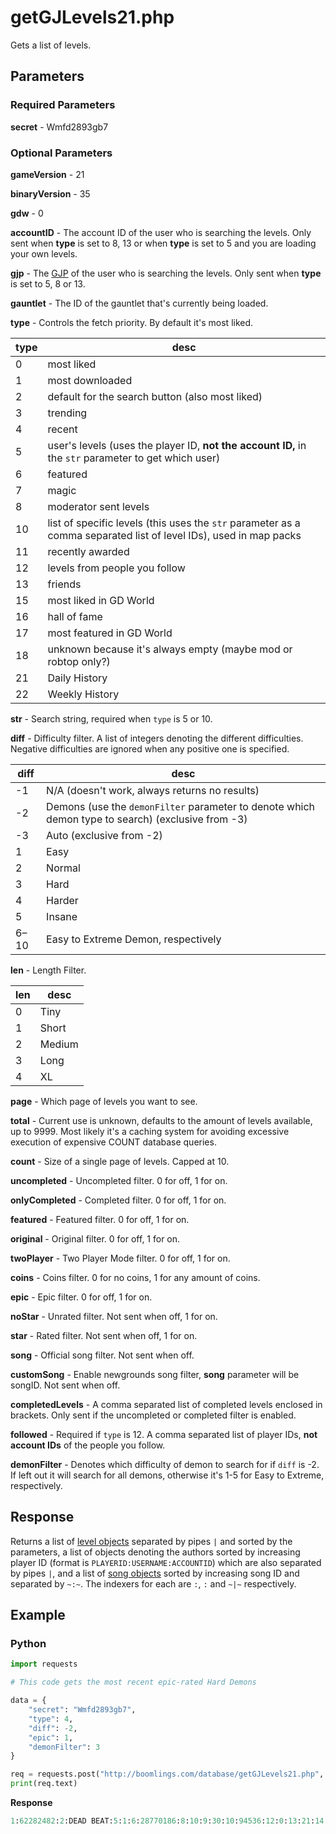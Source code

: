 # getGJLevels21.php

Gets a list of levels.

## Parameters

### Required Parameters

**secret** - Wmfd2893gb7

### Optional Parameters

**gameVersion** - 21

**binaryVersion** - 35

**gdw** - 0

**accountID** - The account ID of the user who is searching the levels. Only sent when **type** is set to 8, 13 or when **type** is set to 5 and you are loading your own levels.

**gjp** - The [GJP](/docs/topics/gjp.md) of the user who is searching the levels. Only sent when **type** is set to 5, 8 or 13.

**gauntlet** - The ID of the gauntlet that's currently being loaded.

**type** - Controls the fetch priority. By default it's most liked.

| type | desc |
| ---- | ---- |
| 0 | most liked |
| 1 | most downloaded |
| 2 | default for the search button (also most liked) |
| 3 | trending |
| 4 | recent |
| 5 | user's levels (uses the player ID, **not the account ID,** in the `str` parameter to get which user) |
| 6 | featured |
| 7 | magic |
| 8 | moderator sent levels |
| 10 | list of specific levels (this uses the `str` parameter as a comma separated list of level IDs), used in map packs |
| 11 | recently awarded |
| 12 | levels from people you follow |
| 13 | friends |
| 15 | most liked in GD World |
| 16 | hall of fame |
| 17 | most featured in GD World |
| 18 | unknown because it's always empty (maybe mod or robtop only?) |
| 21 | Daily History |
| 22 | Weekly History |

**str** - Search string, required when `type` is 5 or 10.

**diff** - Difficulty filter. A list of integers denoting the different difficulties. Negative difficulties are ignored when any positive one is specified.

| diff | desc |
| ---- | ---- |
| -1 | N/A (doesn't work, always returns no results) |
| -2 | Demons (use the `demonFilter` parameter to denote which demon type to search) (exclusive from -3) |
| -3 | Auto (exclusive from -2) |
| 1 | Easy |
| 2 | Normal |
| 3 | Hard |
| 4 | Harder |
| 5 | Insane |
| 6–10 | Easy to Extreme Demon, respectively |

**len** - Length Filter.

| len | desc |
| --- | ---- |
| 0 | Tiny |
| 1 | Short |
| 2 | Medium |
| 3 | Long |
| 4 | XL |

**page** - Which page of levels you want to see.

**total** - Current use is unknown, defaults to the amount of levels available, up to 9999. Most likely it's a caching system for avoiding excessive execution of expensive COUNT database queries.

**count** - Size of a single page of levels. Capped at 10.

**uncompleted** - Uncompleted filter. 0 for off, 1 for on.

**onlyCompleted** - Completed filter. 0 for off, 1 for on.

**featured** - Featured filter. 0 for off, 1 for on.

**original** - Original filter. 0 for off, 1 for on.

**twoPlayer** - Two Player Mode filter. 0 for off, 1 for on.

**coins** - Coins filter. 0 for no coins, 1 for any amount of coins.

**epic** - Epic filter. 0 for off, 1 for on.

**noStar** - Unrated filter. Not sent when off, 1 for on.

**star** - Rated filter. Not sent when off, 1 for on.

**song** - Official song filter. Not sent when off.

**customSong** - Enable newgrounds song filter, **song** parameter will be songID. Not sent when off.

**completedLevels** - A comma separated list of completed levels enclosed in brackets. Only sent if the uncompleted or completed filter is enabled.

**followed** - Required if `type` is 12. A comma separated list of player IDs, **not account IDs** of the people you follow.

**demonFilter** - Denotes which difficulty of demon to search for if `diff` is -2. If left out it will search for all demons, otherwise it's 1-5 for Easy to Extreme, respectively.

## Response

Returns a list of [level objects](/docs/resources/server/level.md) separated by pipes `|` and sorted by the parameters, a list of objects denoting the authors sorted by increasing player ID (format is `PLAYERID:USERNAME:ACCOUNTID`) which are also separated by pipes `|`, and a list of [song objects](/docs/resources/server/song.md) sorted by increasing song ID and separated by `~:~`. The indexers for each are `:`, `:` and `~|~` respectively.

## Example

<!-- tabs:start -->

### **Python**

```py
import requests

# This code gets the most recent epic-rated Hard Demons

data = {
    "secret": "Wmfd2893gb7",
    "type": 4,
    "diff": -2,
    "epic": 1,
    "demonFilter": 3
}

req = requests.post("http://boomlings.com/database/getGJLevels21.php", data=data)
print(req.text)
```

**Response**
```py
1:62282482:2:DEAD BEAT:5:1:6:28770186:8:10:9:30:10:94536:12:0:13:21:14:2990:17:1:43:0:25::18:10:19:24971:42:1:45:56373:3:YWZ0ZXIgdGhyZWUgbW9udGhzIG9mIGhhcmQgd29yayBpIGZpbmFsbHkgcHJlc2VudCB0byB5b3UgdGhlIGxvbmcgYXdhaXRlZCBzZXF1ZWwgdG8gbXVyZGVyIG1lbG9keQ==:15:3:30:60376208:31:0:37:1:38:1:39:10:46:1:47:2:35:541786|1:62028241:2:Eternelle Vehemence:5:14:6:4761912:8:10:9:30:10:89174:12:0:13:21:14:5187:17:1:43:0:25::18:10:19:24968:42:1:45:65535:3:c3VmZmVyLCB1bnRpbCBldGVybml0eSBlbmRzLg==:15:4:30:0:31:0:37:3:38:1:39:10:46:1:47:2:35:896821|1:60927712:2:PERIHELION:5:1:6:9456326:8:10:9:30:10:8864:12:0:13:21:14:725:17:1:43:0:25::18:10:19:24970:42:1:45:65535:3:VG9vayBmb3JldmVyIHRvIG1ha2UsICBidXQgaXQgaXMgZmluYWxseSBoZXJlLiBSZWxsIC0gU21pbnggLSBHYWx6byAtIFdoaXRlaGVhZCAtIFNwdTduaXggLSBXaWsgLSBLbm90cyAtIEh5cGVyZmxhbWU=:15:3:30:51261866:31:0:37:0:38:1:39:10:46:1:47:2:35:790560|1:59502709:2:Supreme:5:4:6:2595697:8:10:9:30:10:48776:12:0:13:21:14:2471:17:1:43:0:25::18:10:19:24956:42:1:45:65535:3:aW5zZXJ0ICQzNTAgVVNEIHRvIHBsYXkgW0J5IENyZXBlcyAmIEVuWm9yZV0gZml4ZWQgYnVuY2ggb2YgYnVncyBhcm91bmQgOTAlICwgYW5kIGFkZGVkIFVMRE0gd2hlbiB5b3UgYWN0aXZhdGUgTERNICwgdXBkYXRlcyBjb21pbmcgc29vbg==:15:3:30:58794967:31:0:37:2:38:1:39:10:46:1:47:2:35:754856|1:59413155:2:HASH:5:1:6:1424041:8:10:9:30:10:28010:12:0:13:21:14:1576:17:1:43:0:25::18:10:19:24953:42:1:45:52312:3:YSBsZXZlbCB3aXRoIG1hbnkgY29sb3Vycy4=:15:3:30:52863418:31:0:37:0:38:0:39:10:46:1:47:2:35:216300|1:59352979:2:RANYER:5:5:6:9441630:8:10:9:30:10:93328:12:0:13:21:14:3681:17:1:43:0:25::18:10:19:24949:42:1:45:65535:3:YW1hemluZyBjb2xsYWJvcmF0aW9uIC4uIEkgaG9wZSB5b3UgbGlrZSBpdCAuLi4gd2l0aCBhIGxvdCBvZiBkZWRpY2F0aW9uIHdlIGJyaW5nIHlvdSByYW55ZXIgOikgZ29vZCBsdWNrIGFuZCBlbmpveSBpdCArOTAwMDAgT0JKIDowIExETT8gOyk=:15:3:30:59193188:31:0:37:1:38:1:39:10:46:1:47:2:35:658059|1:59315849:2:Double Dash:5:5:6:3624826:8:10:9:30:10:102653:12:0:13:21:14:11269:17:1:43:0:25::18:10:19:24953:42:1:45:65535:3:IkR1YWwgZ2FtZW1vZGUgaXMgdGhlIGJlc3QgZ2FtZW1vZGUiIH4gSm9uYXRoYW5HRCB8IEEgY29sb3JmdWwgMiBtaW51dGVzIG9mIG9ubHkgZHVhbHMgKCsgcGxheWVyIGNvbG9ycykgfCBHTCwgSEYsIGRvbid0IGRpZSBhdCA5OSUgOCk=:15:4:30:0:31:0:37:0:38:0:39:10:46:1:47:2:35:872453|1:59309294:2:Archaic:5:6:6:13003836:8:10:9:30:10:33708:12:0:13:21:14:1700:17:1:43:0:25::18:10:19:24949:42:1:45:65535:3:QW1hemluZyBjb2xsYWIgd2l0aCBWbGFpbmUgYW5kIE1yY3lsZGUsIGdhbWVwbGF5IGJ5IEVuem9yZSBhbmQgR2FycC4gRW5qb3l5ISE=:15:3:30:59045071:31:0:37:0:38:0:39:10:46:1:47:2:35:791611|1:58994346:2:Agios:5:2:6:18682953:8:10:9:30:10:67315:12:0:13:21:14:2226:17:1:43:0:25::18:10:19:24940:42:1:45:65535:3:N3RoIE5veHR1cm5hbCBUZWFtIE1DLCBXZSB1c2UgYSBsaXR0bGUgbmljZSB0aGVtZSBpbiB0aGlzISEgIEhvcGUgeW91IGVuam95IG91ciB3b3JrLi4gIFtWZXJpZmllZCBieSBTaXJaYWlzc10=:15:3:30:58581054:31:0:37:0:38:0:39:10:46:1:47:2:35:728233|1:58932971:2:Divine Descendance:5:5:6:11876184:8:10:9:30:10:11239:12:0:13:21:14:882:17:1:43:0:25::18:10:19:24960:42:1:45:65535:3:VmVyaWZpZWQgYnkgaVRodW5kZXIxMiwgdmlkZW8gb24gaGlzIFlUIGNoYW5uZWw=:15:3:30:0:31:0:37:3:38:1:39:10:46:1:47:2:35:713127#1424041:flash:127035|2595697:CrispyCrepes:117663|3624826:Zoroa:44967|4761912:Vrymer:411964|9441630:CatronixGD:1462499|9456326:Galzo:1463681|11876184:TroxxP1:2638799|13003836:SirZaiss:3749813|18682953:TeamNoX:5594928|28770186:swwft:6434750#1~|~216300~|~2~|~Necromancy (drum n bass)~|~3~|~772~|~4~|~zirconmusic~|~5~|~6.15~|~6~|~~|~10~|~http%3A%2F%2Faudio.ngfiles.com%2F216000%2F216300_04___Necromancy.mp3~|~7~|~~|~8~|~1~:~1~|~541786~|~2~|~NK - Fairydust~|~3~|~1895~|~4~|~Rukkus~|~5~|~7.37~|~6~|~~|~10~|~http%3A%2F%2Faudio.ngfiles.com%2F541000%2F541786_NK---Fairydust.mp3~|~7~|~~|~8~|~1~:~1~|~658059~|~2~|~Pursuit~|~3~|~2787~|~4~|~BoomKitty~|~5~|~7.28~|~6~|~~|~10~|~http%3A%2F%2Faudio.ngfiles.com%2F658000%2F658059_Pursuit.mp3~|~7~|~UCwHQ93ecuoQne93sgY-x8Nw~|~8~|~1~:~1~|~713127~|~2~|~Synergetic Enigma~|~3~|~1861~|~4~|~DanJohansen~|~5~|~10.21~|~6~|~~|~10~|~http%3A%2F%2Faudio.ngfiles.com%2F713000%2F713127_Synergetic-Enigma.mp3~|~7~|~~|~8~|~1~:~1~|~728233~|~2~|~FWLR - Badass Bae~|~3~|~50638~|~4~|~FWLRmusic~|~5~|~7.75~|~6~|~~|~10~|~https%3A%2F%2Faudio.ngfiles.com%2F728000%2F728233_FWLR---Badass-Bae.mp3%3Ff1486917017~|~7~|~~|~8~|~1~:~1~|~754856~|~2~|~[Complextro] Viscerality - Upgrade~|~3~|~48232~|~4~|~VisceralSounds~|~5~|~11.22~|~6~|~~|~10~|~http%3A%2F%2Faudio.ngfiles.com%2F754000%2F754856_Complextro-Viscerality---U.mp3~|~7~|~~|~8~|~1~:~1~|~790560~|~2~|~Forgathering Firefly~|~3~|~47526~|~4~|~Codly~|~5~|~12.79~|~6~|~~|~10~|~https%3A%2F%2Faudio.ngfiles.com%2F790000%2F790560_Forgathering-Firefly.mp3%3Ff1518710297~|~7~|~~|~8~|~1~:~1~|~791611~|~2~|~Viscerality - Bliss [Intervention EP]~|~3~|~48232~|~4~|~VisceralSounds~|~5~|~10.38~|~6~|~~|~10~|~https%3A%2F%2Faudio.ngfiles.com%2F791000%2F791611_Viscerality---Bliss-Interv.mp3%3Ff1519159342~|~7~|~~|~8~|~1~:~1~|~872453~|~2~|~Shining Sprinter~|~3~|~1068~|~4~|~megawolf77~|~5~|~3.51~|~6~|~~|~10~|~https%3A%2F%2Faudio.ngfiles.com%2F872000%2F872453_Shining-Sprinter.mp3%3Ff1562814299~|~7~|~~|~8~|~1~:~1~|~896821~|~2~|~Panda Eyes - Anybody Else~|~3~|~45754~|~4~|~PandaEyesOfficial~|~5~|~13.92~|~6~|~~|~10~|~https%3A%2F%2Faudio.ngfiles.com%2F896000%2F896821_Panda-Eyes---Anybody-Else.mp3%3Ff1575713545~|~7~|~~|~8~|~1#91:0:10#2a84bec46c4d1304c17b4c73252faf92be4dac24
```

<!-- tabs:end -->
